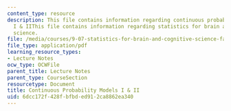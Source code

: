 ```yaml
---
content_type: resource
description: This file contains information regarding continuous probability models
  I & IIThis file contains information regarding statistics for brain and cognitive
  science.
file: /media/courses/9-07-statistics-for-brain-and-cognitive-science-fall-2016/6dcc172f428fbfbded912ca8862ea340_MIT9_07F16_lec3.pdf
file_type: application/pdf
learning_resource_types:
- Lecture Notes
ocw_type: OCWFile
parent_title: Lecture Notes
parent_type: CourseSection
resourcetype: Document
title: Continuous Probability Models I & II
uid: 6dcc172f-428f-bfbd-ed91-2ca8862ea340
---
```

